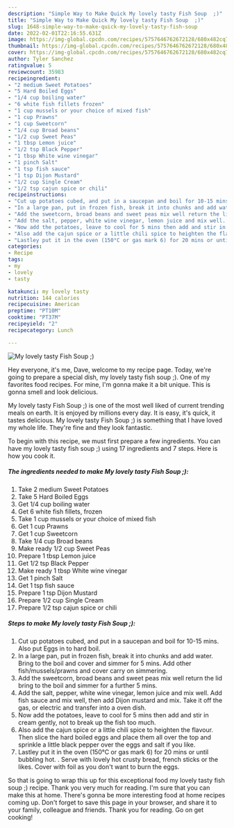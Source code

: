 ```yaml
---
description: "Simple Way to Make Quick My lovely tasty Fish Soup  ;)"
title: "Simple Way to Make Quick My lovely tasty Fish Soup  ;)"
slug: 1648-simple-way-to-make-quick-my-lovely-tasty-fish-soup
date: 2022-02-01T22:16:55.631Z
image: https://img-global.cpcdn.com/recipes/5757646762672128/680x482cq70/my-lovely-tasty-fish-soup-recipe-main-photo.jpg
thumbnail: https://img-global.cpcdn.com/recipes/5757646762672128/680x482cq70/my-lovely-tasty-fish-soup-recipe-main-photo.jpg
cover: https://img-global.cpcdn.com/recipes/5757646762672128/680x482cq70/my-lovely-tasty-fish-soup-recipe-main-photo.jpg
author: Tyler Sanchez
ratingvalue: 5
reviewcount: 35983
recipeingredient:
- "2 medium Sweet Potatoes"
- "5 Hard Boiled Eggs"
- "1/4 cup boiling water"
- "6 white fish fillets frozen"
- "1 cup mussels or your choice of mixed fish"
- "1 cup Prawns"
- "1 cup Sweetcorn"
- "1/4 cup Broad beans"
- "1/2 cup Sweet Peas"
- "1 tbsp Lemon juice"
- "1/2 tsp Black Pepper"
- "1 tbsp White wine vinegar"
- "1 pinch Salt"
- "1 tsp fish sauce"
- "1 tsp Dijon Mustard"
- "1/2 cup Single Cream"
- "1/2 tsp cajun spice or chili"
recipeinstructions:
- "Cut up potatoes cubed, and put in a saucepan and boil for 10-15 mins. Also put Eggs in to hard boil."
- "In a large pan, put in frozen fish, break it into chunks and add water. Bring to the boil and cover and simmer for 5 mins. Add other fish/mussels/prawns and cover carry on simmering."
- "Add the sweetcorn, broad beans and sweet peas mix well return the lid bring to the boil and simmer for a further 5 mins."
- "Add the salt, pepper, white wine vinegar, lemon juice and mix well. Add fish sauce and mix well, then add Dijon mustard and mix. Take it off the gas, or electric and transfer into a oven dish."
- "Now add the potatoes, leave to cool for 5 mins then add and stir in cream gently, not to break up the fish too much."
- "Also add the cajun spice or a little chili spice to heighten the flavour. Then slice the hard boiled eggs and place them all over the top and sprinkle a little black pepper over the eggs and salt if you like."
- "Lastley put it in the oven (150°C or gas mark 6) for 20 mins or until bubbling hot. . Serve with lovely hot crusty bread, french sticks or the likes. Cover with foil as you don&#39;t want to burn the eggs."
categories:
- Recipe
tags:
- my
- lovely
- tasty

katakunci: my lovely tasty 
nutrition: 144 calories
recipecuisine: American
preptime: "PT10M"
cooktime: "PT37M"
recipeyield: "2"
recipecategory: Lunch

---
```



![My lovely tasty Fish Soup  ;)](https://img-global.cpcdn.com/recipes/5757646762672128/680x482cq70/my-lovely-tasty-fish-soup-recipe-main-photo.jpg)

Hey everyone, it's me, Dave, welcome to my recipe page. Today, we're going to prepare a special dish, my lovely tasty fish soup  ;). One of my favorites food recipes. For mine, I'm gonna make it a bit unique. This is gonna smell and look delicious.



My lovely tasty Fish Soup  ;) is one of the most well liked of current trending meals on earth. It is enjoyed by millions every day. It is easy, it's quick, it tastes delicious. My lovely tasty Fish Soup  ;) is something that I have loved my whole life. They're fine and they look fantastic.


To begin with this recipe, we must first prepare a few ingredients. You can have my lovely tasty fish soup  ;) using 17 ingredients and 7 steps. Here is how you cook it.

<!--inarticleads1-->

##### The ingredients needed to make My lovely tasty Fish Soup  ;):

1. Take 2 medium Sweet Potatoes
1. Take 5 Hard Boiled Eggs
1. Get 1/4 cup boiling water
1. Get 6 white fish fillets, frozen
1. Take 1 cup mussels or your choice of mixed fish
1. Get 1 cup Prawns
1. Get 1 cup Sweetcorn
1. Take 1/4 cup Broad beans
1. Make ready 1/2 cup Sweet Peas
1. Prepare 1 tbsp Lemon juice
1. Get 1/2 tsp Black Pepper
1. Make ready 1 tbsp White wine vinegar
1. Get 1 pinch Salt
1. Get 1 tsp fish sauce
1. Prepare 1 tsp Dijon Mustard
1. Prepare 1/2 cup Single Cream
1. Prepare 1/2 tsp cajun spice or chili




<!--inarticleads2-->

##### Steps to make My lovely tasty Fish Soup  ;):

1. Cut up potatoes cubed, and put in a saucepan and boil for 10-15 mins. Also put Eggs in to hard boil.
1. In a large pan, put in frozen fish, break it into chunks and add water. Bring to the boil and cover and simmer for 5 mins. Add other fish/mussels/prawns and cover carry on simmering.
1. Add the sweetcorn, broad beans and sweet peas mix well return the lid bring to the boil and simmer for a further 5 mins.
1. Add the salt, pepper, white wine vinegar, lemon juice and mix well. Add fish sauce and mix well, then add Dijon mustard and mix. Take it off the gas, or electric and transfer into a oven dish.
1. Now add the potatoes, leave to cool for 5 mins then add and stir in cream gently, not to break up the fish too much.
1. Also add the cajun spice or a little chili spice to heighten the flavour. Then slice the hard boiled eggs and place them all over the top and sprinkle a little black pepper over the eggs and salt if you like.
1. Lastley put it in the oven (150°C or gas mark 6) for 20 mins or until bubbling hot. . Serve with lovely hot crusty bread, french sticks or the likes. Cover with foil as you don&#39;t want to burn the eggs.




So that is going to wrap this up for this exceptional food my lovely tasty fish soup  ;) recipe. Thank you very much for reading. I'm sure that you can make this at home. There's gonna be more interesting food at home recipes coming up. Don't forget to save this page in your browser, and share it to your family, colleague and friends. Thank you for reading. Go on get cooking!
